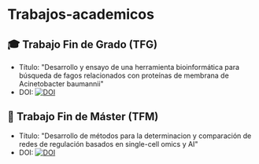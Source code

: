 # Trabajos-academicos

## 🎓 Trabajo Fin de Grado (TFG)
- Título: "Desarrollo y ensayo de una herramienta bioinformática para búsqueda de fagos relacionados con proteínas de membrana de Acinetobacter baumannii"
- DOI: [![DOI](https://zenodo.org/badge/DOI/10.5281/zenodo.15682759.svg)](https://doi.org/10.5281/zenodo.15682759)

## 🧪 Trabajo Fin de Máster (TFM)
- Título: "Desarrollo de métodos para la determinacion y comparación de redes de regulación basados en single-cell omics y AI"
- DOI: [![DOI](https://zenodo.org/badge/DOI/10.5281/zenodo.15682788.svg)](https://doi.org/10.5281/zenodo.15682788)

